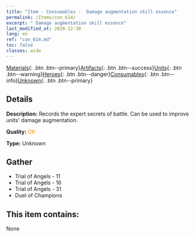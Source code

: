 ```yaml
---
title: "Item - Consumables -  Damage augmentation skill essence"
permalink: /Items/con_614/
excerpt: " Damage augmentation skill essence"
last_modified_at: 2020-12-30
lang: en
ref: "con_614.md"
toc: false
classes: wide
---
```

 [Materials](/Items/){: .btn .btn--primary}[Artifacts](/Items/Artifacts/){: .btn .btn--success}[Units](/Items/Units/){: .btn .btn--warning}[Heroes](/Items/Heroes/){: .btn .btn--danger}[Consumables](/Items/Consumables/){: .btn .btn--info}[Unknown](/Items/Unknown/){: .btn .btn--primary}

## Details
 **Description:** Records the expert secrets of battle. Can be used to improve units' damage augmentation.

 **Quality:** <span style="color: #FF8C00">OK</span>

 **Type:** Unknown

## Gather

*    Trial of Angels - 11 
*    Trial of Angels - 16 
*    Trial of Angels - 31 
*    Duel of Champions 

## This item contains:

  None

